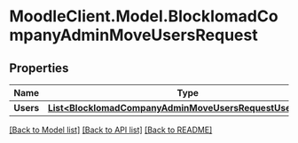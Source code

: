 # MoodleClient.Model.BlockIomadCompanyAdminMoveUsersRequest

## Properties

Name | Type | Description | Notes
------------ | ------------- | ------------- | -------------
**Users** | [**List&lt;BlockIomadCompanyAdminMoveUsersRequestUsersInner&gt;**](BlockIomadCompanyAdminMoveUsersRequestUsersInner.md) |  | 

[[Back to Model list]](../README.md#documentation-for-models) [[Back to API list]](../README.md#documentation-for-api-endpoints) [[Back to README]](../README.md)


